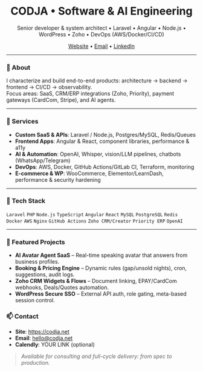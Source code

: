 <!-- Profile README -->

<h1 align="center">CODJA • Software & AI Engineering</h1>
<p align="center">
Senior developer & system architect • Laravel • Angular • Node.js • WordPress • Zoho • DevOps (AWS/Docker/CI/CD)
</p>

<p align="center">
  <a href="https://codja.net">Website</a> •
  <a href="mailto:hello@codja.net">Email</a> •
  <a href="https://www.linkedin.com/in/YOUR-LINK">LinkedIn</a>
</p>

---

### 👋 About
I characterize and build end-to-end products: architecture → backend → frontend → CI/CD → observability.  
Focus areas: SaaS, CRM/ERP integrations (Zoho, Priority), payment gateways (CardCom, Stripe), and AI agents.

---

### 🚀 Services
- **Custom SaaS & APIs**: Laravel / Node.js, Postgres/MySQL, Redis/Queues
- **Frontend Apps**: Angular & React, component libraries, performance & a11y
- **AI & Automation**: OpenAI, Whisper, vision/LLM pipelines, chatbots (WhatsApp/Telegram)
- **DevOps**: AWS, Docker, GitHub Actions/GitLab CI, Terraform, monitoring
- **E-commerce & WP**: WooCommerce, Elementor/LearnDash, performance & security hardening

---

### 🧰 Tech Stack
`Laravel` `PHP` `Node.js` `TypeScript` `Angular` `React` `MySQL` `PostgreSQL` `Redis`  
`Docker` `AWS` `Nginx` `GitHub Actions` `Zoho CRM/Creator` `Priority ERP` `OpenAI`

---

### 📌 Featured Projects
- **AI Avatar Agent SaaS** – Real-time speaking avatar that answers from business profiles.
- **Booking & Pricing Engine** – Dynamic rules (gap/unsold nights), cron, suggestions, audit logs.
- **Zoho CRM Widgets & Flows** – Document linking, EPAY/CardCom webhooks, Deals/Quotes automation.
- **WordPress Secure SSO** – External API auth, role gating, meta-based session control.


### 📫 Contact
- **Site**: https://codja.net  
- **Email**: hello@codja.net  
- **Calendly**: YOUR LINK (optional)

> *Available for consulting and full-cycle delivery: from spec to production.*
